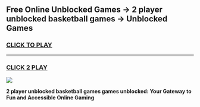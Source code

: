
## Free Online Unblocked Games → 2 player unblocked basketball games → Unblocked Games
<h3>
<a href="https://premium.freeplayer.one?title=2_player_unblocked_basketball_games&ref=21F">CLICK TO PLAY</a></h3>
<hr>

<h3>
<a href="https://premium.freeplayer.one?title=2_player_unblocked_basketball_games&ref=21F">CLICK 2 PLAY</a>
  
</h3>

<a href="https://premium.freeplayer.one?title=2_player_unblocked_basketball_games&ref=21F/"><img src="https://clearcache.store/games.png"></a>


**2 player unblocked basketball games games unblocked: Your Gateway to Fun and Accessible Online Gaming**
